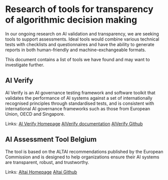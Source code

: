 # Research of tools for transparency of algorithmic decision making

In our ongoing research on AI validation and transparency, we are seeking tools to support assessments.
Ideal tools would combine various technical tests with checklists and questionnaires and have the ability to generate
reports in both human-friendly and machine-exchangeable formats.

This document contains a list of tools we have found and may want to investigate further.

## AI Verify

AI Verify is an AI governance testing framework and software toolkit that validates the performance of AI systems against
a set of  internationally recognised principles through standardised tests, and is consistent with international AI governance
frameworks such as those from European Union, OECD and Singapore.

Links:
[AI Verify Homepage](https://aiverifyfoundation.sg/)
[AIVerify documentation](https://imda-btg.github.io/aiverify/)
[AIVerify Github](https://github.com/IMDA-BTG/aiverify)

## AI Assessment Tool Belgium

The tool is based on the ALTAI recommendations published by the European Commission and is designed to help
organizations ensure their AI systems are transparent, robust, and trustworthy.

Links:
[Altai Homepage](https://altai.ai4belgium.be/)
[Altai Github](https://github.com/AI4Belgium/ai-assessment-tool)

